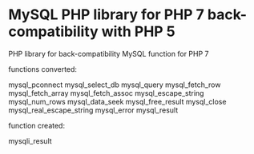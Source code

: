 # MySQL PHP library for PHP 7 back-compatibility with PHP 5
PHP library for back-compatibility MySQL function for PHP 7

functions converted:

  mysql_pconnect
  mysql_select_db
	mysql_query
	mysql_fetch_row
	mysql_fetch_array
	mysql_fetch_assoc
	mysql_escape_string
	mysql_num_rows
  mysql_data_seek
  mysql_free_result
  mysql_close
  mysql_real_escape_string
  mysql_error
  mysql_result

function created:

  mysqli_result
